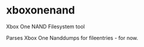xboxonenand
===========

Xbox One NAND Filesystem tool

Parses Xbox One Nanddumps for fileentries - for now.
